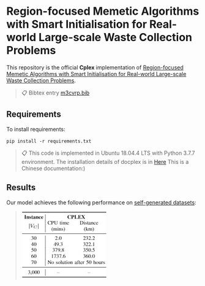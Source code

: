 # Region-focused Memetic Algorithms with Smart Initialisation for Real-world Large-scale Waste Collection Problems

This repository is the official **Cplex** implementation of [Region-focused Memetic Algorithms with Smart Initialisation for Real-world Large-scale Waste Collection Problems](https://www.researchgate.net/publication/343126112_A_Novel_Two-phase_Approach_to_Large-scale_Waste_Collection_Problems). 

>📋  Bibtex entry [m3cvrp.bib](m3cvrp.bib)

## Requirements

To install requirements:

```setup
pip install -r requirements.txt
```

>📋  This code is implemented in Ubuntu 18.04.4 LTS with Python 3.7.7 environment. The installation details  of docplex is in [Here](https://blog.csdn.net/qq_37787732/article/details/107969026?spm=1001.2014.3001.5501) This is a Chinese documentation:)

## Results

Our model achieves the following performance on [self-generated datasets](/dataset):

>![image-20210604151519040](result.png)

